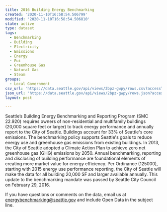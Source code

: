 ```yaml
---
title: 2016 Building Energy Benchmarking
created: '2020-11-10T16:58:54.506799'
modified: '2020-11-10T16:58:54.506810'
state: active
type: dataset
tags:
  - Benchmarking
  - Building
  - Electricity
  - Emissions
  - Energy
  - Eui
  - Greenhouse Gas
  - Natural Gas
  - Steam
groups:
  - Local Government
csv_url: 'https://data.seattle.gov/api/views/2bpz-gwpy/rows.csv?accessType=DOWNLOAD'
json_url: 'https://data.seattle.gov/api/views/2bpz-gwpy/rows.json?accessType=DOWNLOAD'
layout: post

---
```

Seattle’s Building Energy Benchmarking and Reporting Program (SMC 22.920) requires owners of non-residential and multifamily buildings (20,000 square feet or larger) to track energy performance and annually report to the City of Seattle. Buildings account for 33% of Seattle's core emissions. The benchmarking policy supports Seattle's goals to reduce energy use and greenhouse gas emissions from existing buildings. In 2013, the City of Seattle adopted a Climate Action Plan to achieve zero net greenhouse gas (GHG) emissions by 2050. Annual benchmarking, reporting and disclosing of building performance are foundational elements of creating more market value for energy efficiency.
Per Ordinance (125000), starting with 2015 energy use performance reporting, the City of Seattle will make the data for all building 20,000 SF and larger available annually. This update to the benchmarking mandate was passed by Seattle City Council on February 29, 2016.

If you have questions or comments on the data, email us at energybenchmarking@seattle.gov and include Open Data in the subject line.
